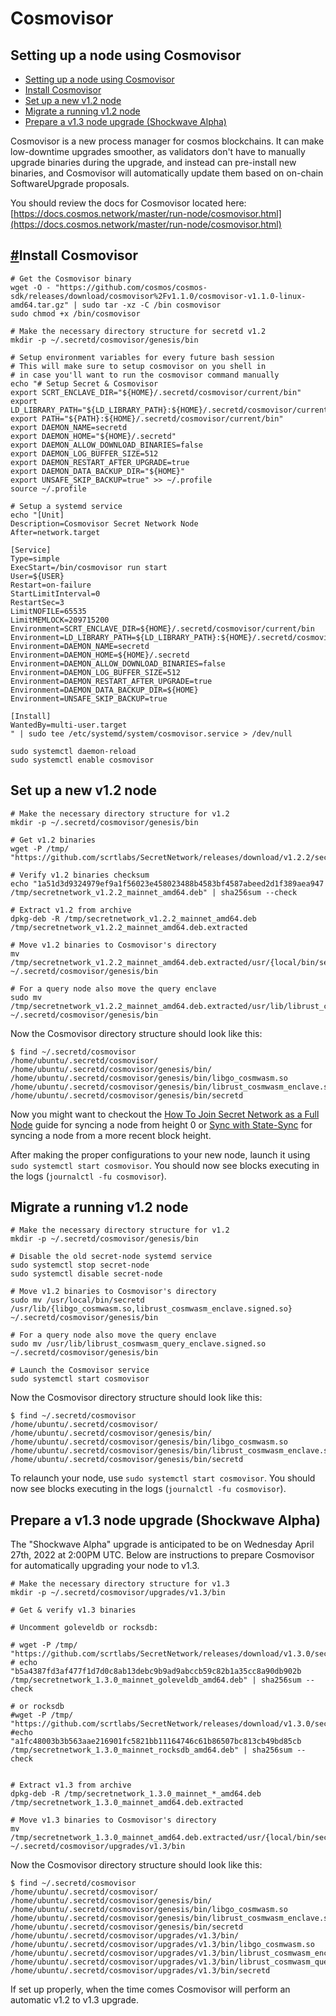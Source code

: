 # Cosmovisor

## Setting up a node using Cosmovisor <a href="#setting-up-a-node-using-cosmovisor" id="setting-up-a-node-using-cosmovisor"></a>

* [Setting up a node using Cosmovisor](https://docs.scrt.network/cosmovisor.html#setting-up-a-node-using-cosmovisor)
* [Install Cosmovisor](https://docs.scrt.network/cosmovisor.html#install-cosmovisor)
* [Set up a new v1.2 node](https://docs.scrt.network/cosmovisor.html#set-up-a-new-v12-node)
* [Migrate a running v1.2 node](https://docs.scrt.network/cosmovisor.html#migrate-a-running-v12-node)
* [Prepare a v1.3 node upgrade (Shockwave Alpha)](https://docs.scrt.network/cosmovisor.html#prepare-a-v13-node-upgrade-shockwave-alpha)

Cosmovisor is a new process manager for cosmos blockchains. It can make low-downtime upgrades smoother, as validators don't have to manually upgrade binaries during the upgrade, and instead can pre-install new binaries, and Cosmovisor will automatically update them based on on-chain SoftwareUpgrade proposals.

You should review the docs for Cosmovisor located here: [https://docs.cosmos.network/master/run-node/cosmovisor.html](https://docs.cosmos.network/master/run-node/cosmovisor.html)

## [#](https://docs.scrt.network/cosmovisor.html#install-cosmovisor)Install Cosmovisor <a href="#install-cosmovisor" id="install-cosmovisor"></a>

```
# Get the Cosmovisor binary
wget -O - "https://github.com/cosmos/cosmos-sdk/releases/download/cosmovisor%2Fv1.1.0/cosmovisor-v1.1.0-linux-amd64.tar.gz" | sudo tar -xz -C /bin cosmovisor
sudo chmod +x /bin/cosmovisor

# Make the necessary directory structure for secretd v1.2
mkdir -p ~/.secretd/cosmovisor/genesis/bin

# Setup environment variables for every future bash session
# This will make sure to setup cosmovisor on you shell in
# in case you'll want to run the cosmovisor command manually
echo "# Setup Secret & Cosmovisor
export SCRT_ENCLAVE_DIR="${HOME}/.secretd/cosmovisor/current/bin"
export LD_LIBRARY_PATH="${LD_LIBRARY_PATH}:${HOME}/.secretd/cosmovisor/current/bin"
export PATH="${PATH}:${HOME}/.secretd/cosmovisor/current/bin"
export DAEMON_NAME=secretd
export DAEMON_HOME="${HOME}/.secretd"
export DAEMON_ALLOW_DOWNLOAD_BINARIES=false
export DAEMON_LOG_BUFFER_SIZE=512
export DAEMON_RESTART_AFTER_UPGRADE=true
export DAEMON_DATA_BACKUP_DIR="${HOME}"
export UNSAFE_SKIP_BACKUP=true" >> ~/.profile
source ~/.profile

# Setup a systemd service
echo "[Unit]
Description=Cosmovisor Secret Network Node
After=network.target

[Service]
Type=simple
ExecStart=/bin/cosmovisor run start
User=${USER}
Restart=on-failure
StartLimitInterval=0
RestartSec=3
LimitNOFILE=65535
LimitMEMLOCK=209715200
Environment=SCRT_ENCLAVE_DIR=${HOME}/.secretd/cosmovisor/current/bin
Environment=LD_LIBRARY_PATH=${LD_LIBRARY_PATH}:${HOME}/.secretd/cosmovisor/current/bin
Environment=DAEMON_NAME=secretd
Environment=DAEMON_HOME=${HOME}/.secretd
Environment=DAEMON_ALLOW_DOWNLOAD_BINARIES=false
Environment=DAEMON_LOG_BUFFER_SIZE=512
Environment=DAEMON_RESTART_AFTER_UPGRADE=true
Environment=DAEMON_DATA_BACKUP_DIR=${HOME}
Environment=UNSAFE_SKIP_BACKUP=true

[Install]
WantedBy=multi-user.target
" | sudo tee /etc/systemd/system/cosmovisor.service > /dev/null

sudo systemctl daemon-reload
sudo systemctl enable cosmovisor
```

## Set up a new v1.2 node <a href="#set-up-a-new-v1-2-node" id="set-up-a-new-v1-2-node"></a>

```
# Make the necessary directory structure for v1.2
mkdir -p ~/.secretd/cosmovisor/genesis/bin

# Get v1.2 binaries
wget -P /tmp/ "https://github.com/scrtlabs/SecretNetwork/releases/download/v1.2.2/secretnetwork_v1.2.2_mainnet_amd64.deb"

# Verify v1.2 binaries checksum
echo "1a51d3d9324979ef9a1f56023e458023488b4583bf4587abeed2d1f389aea947 /tmp/secretnetwork_v1.2.2_mainnet_amd64.deb" | sha256sum --check

# Extract v1.2 from archive
dpkg-deb -R /tmp/secretnetwork_v1.2.2_mainnet_amd64.deb /tmp/secretnetwork_v1.2.2_mainnet_amd64.deb.extracted

# Move v1.2 binaries to Cosmovisor's directory
mv /tmp/secretnetwork_v1.2.2_mainnet_amd64.deb.extracted/usr/{local/bin/secretd,lib/librust_cosmwasm_enclave.signed.so,lib/libgo_cosmwasm.so} ~/.secretd/cosmovisor/genesis/bin

# For a query node also move the query enclave
sudo mv /tmp/secretnetwork_v1.2.2_mainnet_amd64.deb.extracted/usr/lib/librust_cosmwasm_query_enclave.signed.so ~/.secretd/cosmovisor/genesis/bin
```

Now the Cosmovisor directory structure should look like this:

```
$ find ~/.secretd/cosmovisor
/home/ubuntu/.secretd/cosmovisor/
/home/ubuntu/.secretd/cosmovisor/genesis/bin/
/home/ubuntu/.secretd/cosmovisor/genesis/bin/libgo_cosmwasm.so
/home/ubuntu/.secretd/cosmovisor/genesis/bin/librust_cosmwasm_enclave.signed.so
/home/ubuntu/.secretd/cosmovisor/genesis/bin/secretd
```

Now you might want to checkout the [How To Join Secret Network as a Full Node](https://docs.scrt.network/node-guides/run-full-node-mainnet.html) guide for syncing a node from height 0 or [Sync with State-Sync](https://docs.scrt.network/node-guides/state-sync.html) for syncing a node from a more recent block height.

After making the proper configurations to your new node, launch it using `sudo systemctl start cosmovisor`. You should now see blocks executing in the logs (`journalctl -fu cosmovisor`).

## Migrate a running v1.2 node <a href="#migrate-a-running-v1-2-node" id="migrate-a-running-v1-2-node"></a>

```
# Make the necessary directory structure for v1.2
mkdir -p ~/.secretd/cosmovisor/genesis/bin

# Disable the old secret-node systemd service
sudo systemctl stop secret-node
sudo systemctl disable secret-node

# Move v1.2 binaries to Cosmovisor's directory
sudo mv /usr/local/bin/secretd /usr/lib/{libgo_cosmwasm.so,librust_cosmwasm_enclave.signed.so} ~/.secretd/cosmovisor/genesis/bin

# For a query node also move the query enclave
sudo mv /usr/lib/librust_cosmwasm_query_enclave.signed.so ~/.secretd/cosmovisor/genesis/bin

# Launch the Cosmovisor service
sudo systemctl start cosmovisor
```

Now the Cosmovisor directory structure should look like this:

```
$ find ~/.secretd/cosmovisor
/home/ubuntu/.secretd/cosmovisor/
/home/ubuntu/.secretd/cosmovisor/genesis/bin/
/home/ubuntu/.secretd/cosmovisor/genesis/bin/libgo_cosmwasm.so
/home/ubuntu/.secretd/cosmovisor/genesis/bin/librust_cosmwasm_enclave.signed.so
/home/ubuntu/.secretd/cosmovisor/genesis/bin/secretd
```

To relaunch your node, use `sudo systemctl start cosmovisor`. You should now see blocks executing in the logs (`journalctl -fu cosmovisor`).

## Prepare a v1.3 node upgrade (Shockwave Alpha) <a href="#prepare-a-v1-3-node-upgrade-shockwave-alpha" id="prepare-a-v1-3-node-upgrade-shockwave-alpha"></a>

The "Shockwave Alpha" upgrade is anticipated to be on Wednesday April 27th, 2022 at 2:00PM UTC. Below are instructions to prepare Cosmovisor for automatically upgrading your node to v1.3.

```
# Make the necessary directory structure for v1.3
mkdir -p ~/.secretd/cosmovisor/upgrades/v1.3/bin

# Get & verify v1.3 binaries

# Uncomment goleveldb or rocksdb:

# wget -P /tmp/ "https://github.com/scrtlabs/SecretNetwork/releases/download/v1.3.0/secretnetwork_1.3.0_mainnet_goleveldb_amd64.deb"
# echo "b5a4387fd3af477f1d7d0c8ab13debc9b9ad9abccb59c82b1a35cc8a90db902b /tmp/secretnetwork_1.3.0_mainnet_goleveldb_amd64.deb" | sha256sum --check

# or rocksdb
#wget -P /tmp/ "https://github.com/scrtlabs/SecretNetwork/releases/download/v1.3.0/secretnetwork_1.3.0_mainnet_rocksdb_amd64.deb"
#echo "a1fc48003b3b563aae216901fc5821bb11164746c61b86507bc813cb49bd85cb /tmp/secretnetwork_1.3.0_mainnet_rocksdb_amd64.deb" | sha256sum --check


# Extract v1.3 from archive
dpkg-deb -R /tmp/secretnetwork_1.3.0_mainnet_*_amd64.deb /tmp/secretnetwork_1.3.0_mainnet_amd64.deb.extracted

# Move v1.3 binaries to Cosmovisor's directory
mv /tmp/secretnetwork_1.3.0_mainnet_amd64.deb.extracted/usr/{local/bin/secretd,lib/librust_cosmwasm_enclave.signed.so,librust_cosmwasm_query_enclave.signed.so,lib/libgo_cosmwasm.so} ~/.secretd/cosmovisor/upgrades/v1.3/bin
```

Now the Cosmovisor directory structure should look like this:

```
$ find ~/.secretd/cosmovisor
/home/ubuntu/.secretd/cosmovisor/
/home/ubuntu/.secretd/cosmovisor/genesis/bin/
/home/ubuntu/.secretd/cosmovisor/genesis/bin/libgo_cosmwasm.so
/home/ubuntu/.secretd/cosmovisor/genesis/bin/librust_cosmwasm_enclave.signed.so
/home/ubuntu/.secretd/cosmovisor/genesis/bin/secretd
/home/ubuntu/.secretd/cosmovisor/upgrades/v1.3/bin/
/home/ubuntu/.secretd/cosmovisor/upgrades/v1.3/bin/libgo_cosmwasm.so
/home/ubuntu/.secretd/cosmovisor/upgrades/v1.3/bin/librust_cosmwasm_enclave.signed.so
/home/ubuntu/.secretd/cosmovisor/upgrades/v1.3/bin/librust_cosmwasm_query_enclave.signed.so
/home/ubuntu/.secretd/cosmovisor/upgrades/v1.3/bin/secretd
```

If set up properly, when the time comes Cosmovisor will perform an automatic v1.2 to v1.3 upgrade.
